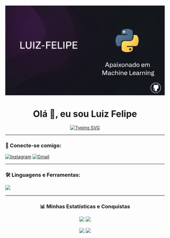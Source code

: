 <p align="center">
  <p align="center">
  <img src="https://raw.githubusercontent.com/luiz-pytech/luiz-pytech/main/images/banner.png" width="800">
</p>
</p>

<h1 align="center">Olá 👋, eu sou Luiz Felipe</h1>

<p align="center">
  <a href="https://github.com/DenverCoder1/readme-typing-svg">
    <img src="https://readme-typing-svg.herokuapp.com?font=Fira+Code&size=24&pause=1000&color=3397F7&width=435&lines=Desenvolvedor+e+Pesquisador;Sempre+aprendendo+coisas+novas;Apaixonado+por+tecnologia;Entusiasta+de+Código+Aberto" alt="Typing SVG" />
  </a>
</p>

---

<h3 align="left">🤝 Conecte-se comigo:</h3>
<p align="left">
  <a href="https://www.instagram.com/iluixfelipe/" target="blank"><img src="https://img.shields.io/badge/Instagram-E4405F?style=for-the-badge&logo=instagram&logoColor=white" alt="Instagram"/></a>
  <a href="mailto:lf06092004@gmail.com" target="blank"><img src="https://img.shields.io/badge/Gmail-D14836?style=for-the-badge&logo=gmail&logoColor=white" alt="Gmail"/></a>
</p>

---

<h3 align="left">🛠️ Linguagens e Ferramentas:</h3>
<p align="left">
  <a href="https://skillicons.dev">
    <img src="https://skillicons.dev/icons?i=python,git,java,tensorflow,scikitlearn,c,cpp,qt,springboot&perline=10" />
  </a>
</p>

---

<div align="center">
  <h3 align="center">📊 Minhas Estatísticas e Conquistas</h3>
  <img height="180em" src="https://github-readme-stats.vercel.app/api?username=luiz-pytech&show_icons=true&theme=dracula&include_all_commits=true&count_private=true"/>
  <img height="180em" src="https://github-readme-stats.vercel.app/api/top-langs/?username=luiz-pytech&layout=compact&langs_count=7&theme=dracula"/>
  <br><br>
  <img height="180em" src="https://github-readme-streak-stats.herokuapp.com/?user=luiz-pytech&theme=dracula" />
  <img height="180em" src="https://github-profile-trophy.vercel.app/?username=luiz-pytech&theme=dracula&column=3&row=2" />
</div>
